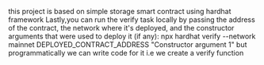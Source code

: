 this project is based on simple storage smart contract using hardhat framework
Lastly,you can run the verify task locally by passing the address of the contract, the network where it's deployed, and the constructor arguments that were used to deploy it (if any): npx hardhat verify --network mainnet DEPLOYED_CONTRACT_ADDRESS "Constructor argument 1" but programmatically we can write code for it i.e we create a verify function
